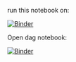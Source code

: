 run this notebook on:

[![Binder](http://mybinder.org/badge.svg)](http://mybinder.org:/repo/eldinnie/notebooks)


Open dag notebook:

[![Binder](https://mybinder.org/badge.svg)](https://mybinder.org/v2/gh/eldinnie/notebooks/master?filepath=Introductie_open_dag.ipynb)
